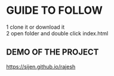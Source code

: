 # GUIDE TO FOLLOW 
1 clone it or download it<br/>
2 open folder and double click index.html

## DEMO OF THE PROJECT
https://sijen.github.io/rajesh
